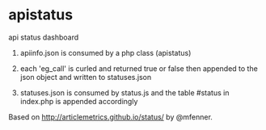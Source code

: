 apistatus
=========

api status dashboard


1. apiinfo.json is consumed by a php class (apistatus)

2. each 'eg_call' is curled and returned true or false then appended to the json object and written to statuses.json

3. statuses.json is consumed by status.js and the table #status in index.php is appended accordingly


Based on http://articlemetrics.github.io/status/ by @mfenner.
